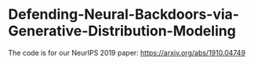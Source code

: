 # Defending-Neural-Backdoors-via-Generative-Distribution-Modeling
The code is for our NeurIPS 2019 paper: https://arxiv.org/abs/1910.04749
